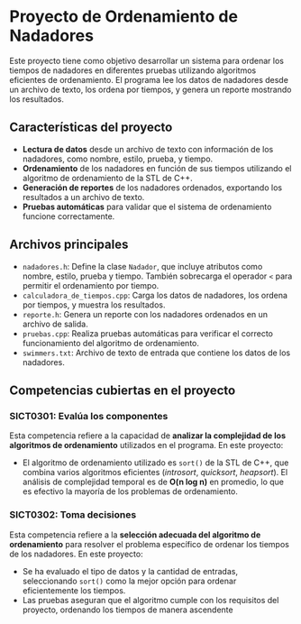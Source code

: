 # Proyecto de Ordenamiento de Nadadores

Este proyecto tiene como objetivo desarrollar un sistema para ordenar los tiempos de nadadores en diferentes pruebas utilizando algoritmos eficientes de ordenamiento. El programa lee los datos de nadadores desde un archivo de texto, los ordena por tiempos, y genera un reporte mostrando los resultados.

## Características del proyecto

- **Lectura de datos** desde un archivo de texto con información de los nadadores, como nombre, estilo, prueba, y tiempo.
- **Ordenamiento** de los nadadores en función de sus tiempos utilizando el algoritmo de ordenamiento de la STL de C++.
- **Generación de reportes** de los nadadores ordenados, exportando los resultados a un archivo de texto.
- **Pruebas automáticas** para validar que el sistema de ordenamiento funcione correctamente.

## Archivos principales

- `nadadores.h`: Define la clase `Nadador`, que incluye atributos como nombre, estilo, prueba y tiempo. También sobrecarga el operador `<` para permitir el ordenamiento por tiempo.
- `calculadora_de_tiempos.cpp`: Carga los datos de nadadores, los ordena por tiempos, y muestra los resultados.
- `reporte.h`: Genera un reporte con los nadadores ordenados en un archivo de salida.
- `pruebas.cpp`: Realiza pruebas automáticas para verificar el correcto funcionamiento del algoritmo de ordenamiento.
- `swimmers.txt`: Archivo de texto de entrada que contiene los datos de los nadadores.

## Competencias cubiertas en el proyecto

### SICT0301: Evalúa los componentes
Esta competencia refiere a la capacidad de **analizar la complejidad de los algoritmos de ordenamiento** utilizados en el programa. En este proyecto:

- El algoritmo de ordenamiento utilizado es `sort()` de la STL de C++, que combina varios algoritmos eficientes (*introsort*, *quicksort*, *heapsort*). El análisis de complejidad temporal es de **O(n log n)** en promedio, lo que es efectivo la mayoría de los problemas de ordenamiento.

### SICT0302: Toma decisiones
Esta competencia refiere a la **selección adecuada del algoritmo de ordenamiento** para resolver el problema específico de ordenar los tiempos de los nadadores. En este proyecto:

- Se ha evaluado el tipo de datos y la cantidad de entradas, seleccionando `sort()` como la mejor opción para ordenar eficientemente los tiempos.
- Las pruebas aseguran que el algoritmo cumple con los requisitos del proyecto, ordenando los tiempos de manera ascendente 

